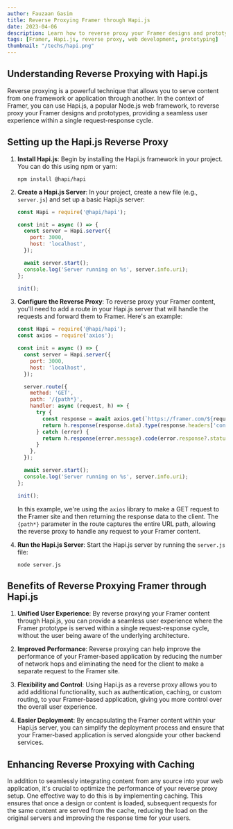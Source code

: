 ```yaml
---
author: Fauzaan Gasim
title: Reverse Proxying Framer through Hapi.js
date: 2023-04-06
description: Learn how to reverse proxy your Framer designs and prototypes through the Hapi.js framework, enabling you to serve your Framer content within a single request-response cycle.
tags: [Framer, Hapi.js, reverse proxy, web development, prototyping]
thumbnail: "/techs/hapi.png"
---
```


## Understanding Reverse Proxying with Hapi.js

Reverse proxying is a powerful technique that allows you to serve content from one framework or application through another. In the context of Framer, you can use Hapi.js, a popular Node.js web framework, to reverse proxy your Framer designs and prototypes, providing a seamless user experience within a single request-response cycle.

## Setting up the Hapi.js Reverse Proxy

1. **Install Hapi.js**: Begin by installing the Hapi.js framework in your project. You can do this using npm or yarn:

   ```
   npm install @hapi/hapi
   ```

2. **Create a Hapi.js Server**: In your project, create a new file (e.g., `server.js`) and set up a basic Hapi.js server:

   ```javascript
   const Hapi = require('@hapi/hapi');

   const init = async () => {
     const server = Hapi.server({
       port: 3000,
       host: 'localhost',
     });

     await server.start();
     console.log('Server running on %s', server.info.uri);
   };

   init();
   ```

3. **Configure the Reverse Proxy**: To reverse proxy your Framer content, you'll need to add a route in your Hapi.js server that will handle the requests and forward them to Framer. Here's an example:

   ```javascript
   const Hapi = require('@hapi/hapi');
   const axios = require('axios');

   const init = async () => {
     const server = Hapi.server({
       port: 3000,
       host: 'localhost',
     });

     server.route({
       method: 'GET',
       path: '/{path*}',
       handler: async (request, h) => {
         try {
           const response = await axios.get(`https://framer.com/${request.params.path}`);
           return h.response(response.data).type(response.headers['content-type']);
         } catch (error) {
           return h.response(error.message).code(error.response?.status || 500);
         }
       },
     });

     await server.start();
     console.log('Server running on %s', server.info.uri);
   };

   init();
   ```

   In this example, we're using the `axios` library to make a GET request to the Framer site and then returning the response data to the client. The `{path*}` parameter in the route captures the entire URL path, allowing the reverse proxy to handle any request to your Framer content.

4. **Run the Hapi.js Server**: Start the Hapi.js server by running the `server.js` file:

   ```
   node server.js
   ```

## Benefits of Reverse Proxying Framer through Hapi.js

1. **Unified User Experience**: By reverse proxying your Framer content through Hapi.js, you can provide a seamless user experience where the Framer prototype is served within a single request-response cycle, without the user being aware of the underlying architecture.

2. **Improved Performance**: Reverse proxying can help improve the performance of your Framer-based application by reducing the number of network hops and eliminating the need for the client to make a separate request to the Framer site.

3. **Flexibility and Control**: Using Hapi.js as a reverse proxy allows you to add additional functionality, such as authentication, caching, or custom routing, to your Framer-based application, giving you more control over the overall user experience.

4. **Easier Deployment**: By encapsulating the Framer content within your Hapi.js server, you can simplify the deployment process and ensure that your Framer-based application is served alongside your other backend services.

## Enhancing Reverse Proxying with Caching

In addition to seamlessly integrating content from any source into your web application, it's crucial to optimize the performance of your reverse proxy setup. One effective way to do this is by implementing caching. This ensures that once a design or content is loaded, subsequent requests for the same content are served from the cache, reducing the load on the original servers and improving the response time for your users.